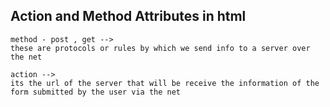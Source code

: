 ## Action and Method Attributes in html 

~~~
method - post , get --> 
these are protocols or rules by which we send info to a server over the net 

action -->
its the url of the server that will be receive the information of the form submitted by the user via the net 
~~~